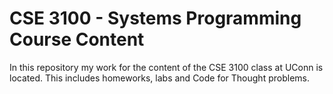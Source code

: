 # CSE 3100 - Systems Programming Course Content

In this repository my work for the content of the CSE 3100 class at UConn is located. This includes homeworks, labs and Code for Thought problems. 
